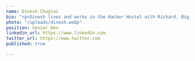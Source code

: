 ```yaml
---
name: Dinesh Chugtai
bio: "<p>Dinesh lives and works in the Hacker Hostel with Richard, Big Head, and Gilfoyle.</p>"
photo: "/uploads/dinesh.webp"
position: Senior Dev
linkedin_url: https://www.linkedin.com
twitter_url: https://www.twitter.com
published: true

---
```

